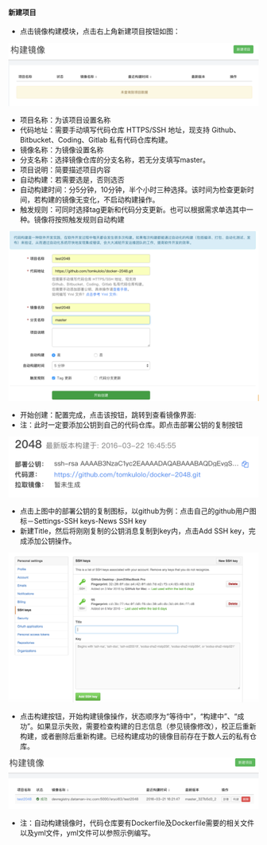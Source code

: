 #### 新建项目

   *  点击镜像构建模块，点击右上角新建项目按钮如图：
    
   ![新建项目](addimages.png)
   
   * 项目名称：为该项目设置名称
   * 代码地址：需要手动填写代码仓库 HTTPS/SSH 地址，现支持 Github、Bitbucket、Coding、Gitlab 私有代码仓库构建。
   * 镜像名称：为镜像设置名称
   * 分支名称：选择镜像仓库的分支名称，若无分支填写master。
   * 项目说明：简要描述项目内容
   * 自动构建：若需要选是，否则选否
   * 自动构建时间：分5分钟，10分钟，半个小时三种选择。该时间为检查更新时间，若构建的镜像无变化，不启动构建操作。
   * 触发规则：可同时选择tag更新和代码分支更新。也可以根据需求单选其中一种。镜像将按照触发规则自动构建
   
   ![新建项目](addproj.png)
   
   * 开始创建：配置完成，点击该按钮，跳转到查看镜像界面:
   * 注：此时一定要添加公钥到自己的代码仓库。即点击部署公钥的复制按钮
  
   ![生成公钥](addrsa.png)
  
   * 点击上图中的部署公钥的复制图标，以github为例：点击自己的github用户图标－Settings-SSH keys-News SSH key
   * 新建Title，然后将刚刚复制的公钥消息复制到key内，点击Add SSH key，完成添加公钥操作。
   
   ![添加公钥](addrsa1.png)
  
   * 点击构建按钮，开始构建镜像操作，状态顺序为“等待中”，“构建中”、“成功”。如果显示失败，需要检查构建的日志信息（参见镜像修改），校正后重新构建，或者删除后重新构建。已经构建成功的镜像目前存在于数人云的私有仓库。
  
 
   ![构建镜像](buildima.png)
  
  * 注：自动构建镜像时，代码仓库要有Dockerfile及Dockerfile需要的相关文件以及yml文件，yml文件可以参照示例编写。

